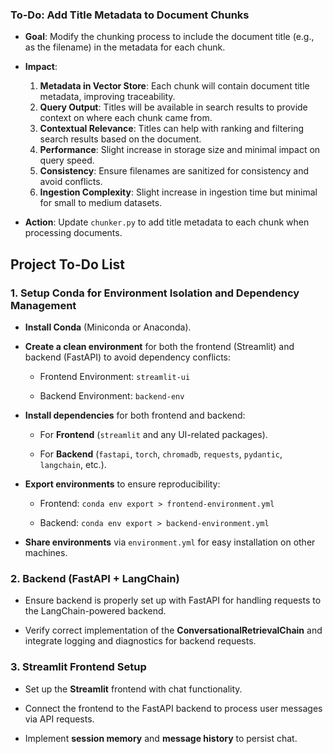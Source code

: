 ### To-Do: Add Title Metadata to Document Chunks

- **Goal**: Modify the chunking process to include the document title (e.g., as the filename) in the metadata for each chunk.

- **Impact**:
  1. **Metadata in Vector Store**: Each chunk will contain document title metadata, improving traceability.
  2. **Query Output**: Titles will be available in search results to provide context on where each chunk came from.
  3. **Contextual Relevance**: Titles can help with ranking and filtering search results based on the document.
  4. **Performance**: Slight increase in storage size and minimal impact on query speed.
  5. **Consistency**: Ensure filenames are sanitized for consistency and avoid conflicts.
  6. **Ingestion Complexity**: Slight increase in ingestion time but minimal for small to medium datasets.

- **Action**: Update `chunker.py` to add title metadata to each chunk when processing documents.


## **Project To-Do List**

### **1. Setup Conda for Environment Isolation and Dependency Management**

-   **Install Conda**  (Miniconda or Anaconda).

-   **Create a clean environment**  for both the frontend (Streamlit) and backend (FastAPI) to avoid dependency conflicts:

    -   Frontend Environment:  `streamlit-ui`

    -   Backend Environment:  `backend-env`

-   **Install dependencies**  for both frontend and backend:

    -   For  **Frontend**  (`streamlit`  and any UI-related packages).

    -   For  **Backend**  (`fastapi`,  `torch`,  `chromadb`,  `requests`,  `pydantic`,  `langchain`, etc.).

-   **Export environments**  to ensure reproducibility:

    -   Frontend:  `conda env export > frontend-environment.yml`

    -   Backend:  `conda env export > backend-environment.yml`

-   **Share environments**  via  `environment.yml`  for easy installation on other machines.


### **2. Backend (FastAPI + LangChain)**

-   Ensure backend is properly set up with FastAPI for handling requests to the LangChain-powered backend.

-   Verify correct implementation of the  **ConversationalRetrievalChain**  and integrate logging and diagnostics for backend requests.


### **3. Streamlit Frontend Setup**

-   Set up the  **Streamlit**  frontend with chat functionality.

-   Connect the frontend to the FastAPI backend to process user messages via API requests.

-   Implement  **session memory**  and  **message history**  to persist chat.

